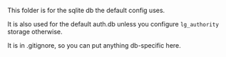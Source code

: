 This folder is for the sqlite db the default config uses.

It is also used for the default auth.db unless you configure
`lg_authority` storage otherwise.

It is in .gitignore, so you can put anything db-specific here.

